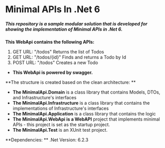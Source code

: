 # Minimal APIs In .Net 6
#####  This repository is a sample modular solution that is developed for showing the implementation of Minimal APIs in .Net 6.

**This WebApi contains the following APIs:**

1. GET  URL: "/todos"       Returns the list of Todos
2. GET URL: "/todos/{id}"  Finds and returns a Todo by Id 
3. POST URL: "/todos"      Creates a new Todo

- **This WebApi is powered by swagger.**

**The structure is created based on the clean architecture: **

- **The MinimalApi.Domain** is a class library that contains Models, DTOs, and Infrastructure's interfaces
- **The MinimalApi.Infrastructure** is a class library that contains the implementations of Infrastructure's interfaces
- **The MinimalApi.Application** is a class library that contains the logic 
- **The MinimalApi.WebApi is a WebAPI** project that implements minimal APIs - this project is set as the startup project.  
- **The MinimalApi.Test** is an XUnit test project.

**Dependencies: **
.Net Version: 6.2.3



